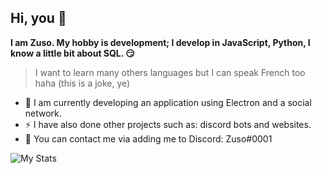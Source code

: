 ## Hi, you 👋

**I am Zuso. My hobby is development; I develop in JavaScript, Python, I know a little bit about SQL. 😏**

> I want to learn many others languages but I can speak French too haha (this is a joke, ye)

- 🔎 I am currently developing an application using Electron and a social network.
- ⚡ I have also done other projects such as: discord bots and websites.
- 💬 You can contact me via adding me to Discord: Zuso#0001

![My Stats](https://github-readme-stats.vercel.app/api?username=ZusoWorld&theme=dark&show_icons=true)
